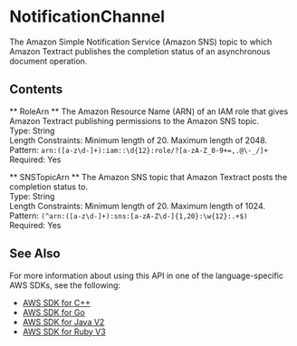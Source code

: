 # NotificationChannel<a name="API_NotificationChannel"></a>

The Amazon Simple Notification Service \(Amazon SNS\) topic to which Amazon Textract publishes the completion status of an asynchronous document operation\. 

## Contents<a name="API_NotificationChannel_Contents"></a>

 ** RoleArn **   <a name="Textract-Type-NotificationChannel-RoleArn"></a>
The Amazon Resource Name \(ARN\) of an IAM role that gives Amazon Textract publishing permissions to the Amazon SNS topic\.   
Type: String  
Length Constraints: Minimum length of 20\. Maximum length of 2048\.  
Pattern: `arn:([a-z\d-]+):iam::\d{12}:role/?[a-zA-Z_0-9+=,.@\-_/]+`   
Required: Yes

 ** SNSTopicArn **   <a name="Textract-Type-NotificationChannel-SNSTopicArn"></a>
The Amazon SNS topic that Amazon Textract posts the completion status to\.  
Type: String  
Length Constraints: Minimum length of 20\. Maximum length of 1024\.  
Pattern: `(^arn:([a-z\d-]+):sns:[a-zA-Z\d-]{1,20}:\w{12}:.+$)`   
Required: Yes

## See Also<a name="API_NotificationChannel_SeeAlso"></a>

For more information about using this API in one of the language\-specific AWS SDKs, see the following:
+  [AWS SDK for C\+\+](https://docs.aws.amazon.com/goto/SdkForCpp/textract-2018-06-27/NotificationChannel) 
+  [AWS SDK for Go](https://docs.aws.amazon.com/goto/SdkForGoV1/textract-2018-06-27/NotificationChannel) 
+  [AWS SDK for Java V2](https://docs.aws.amazon.com/goto/SdkForJavaV2/textract-2018-06-27/NotificationChannel) 
+  [AWS SDK for Ruby V3](https://docs.aws.amazon.com/goto/SdkForRubyV3/textract-2018-06-27/NotificationChannel) 